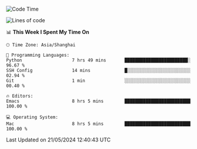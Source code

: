<!--START_SECTION:waka-->
![Code Time](http://img.shields.io/badge/Code%20Time-1%2C963%20hrs%2025%20mins-blue)

![Lines of code](https://img.shields.io/badge/From%20Hello%20World%20I%27ve%20Written-308.0%20thousand%20lines%20of%20code-blue)

📊 **This Week I Spent My Time On** 

```text
🕑︎ Time Zone: Asia/Shanghai

💬 Programming Languages: 
Python                   7 hrs 49 mins       ████████████████████████░   96.67 % 
SSH Config               14 mins             █░░░░░░░░░░░░░░░░░░░░░░░░   02.94 % 
Git                      1 min               ░░░░░░░░░░░░░░░░░░░░░░░░░   00.40 % 

🔥 Editors: 
Emacs                    8 hrs 5 mins        █████████████████████████   100.00 % 

💻 Operating System: 
Mac                      8 hrs 5 mins        █████████████████████████   100.00 % 
```


 Last Updated on 21/05/2024 12:40:43 UTC
<!--END_SECTION:waka-->
